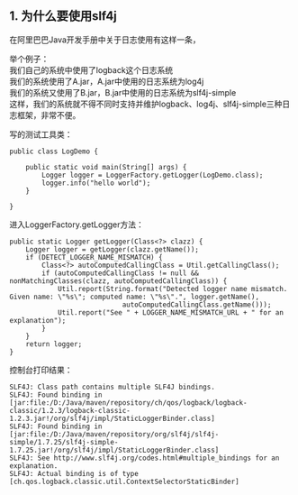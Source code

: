 ## 1. 为什么要使用slf4j ##
在阿里巴巴Java开发手册中关于日志使用有这样一条，  


举个例子：  
我们自己的系统中使用了logback这个日志系统  
我们的系统使用了A.jar，A.jar中使用的日志系统为log4j  
我们的系统又使用了B.jar，B.jar中使用的日志系统为slf4j-simple  
这样，我们的系统就不得不同时支持并维护logback、log4j、slf4j-simple三种日志框架，非常不便。

写的测试工具类：

    public class LogDemo {
    
	    public static void main(String[] args) {
	        Logger logger = LoggerFactory.getLogger(LogDemo.class);
	        logger.info("hello world");
	    }

	}


进入LoggerFactory.getLogger方法：

    public static Logger getLogger(Class<?> clazz) {
        Logger logger = getLogger(clazz.getName());
        if (DETECT_LOGGER_NAME_MISMATCH) {
            Class<?> autoComputedCallingClass = Util.getCallingClass();
            if (autoComputedCallingClass != null && nonMatchingClasses(clazz, autoComputedCallingClass)) {
                Util.report(String.format("Detected logger name mismatch. Given name: \"%s\"; computed name: \"%s\".", logger.getName(),
                                autoComputedCallingClass.getName()));
                Util.report("See " + LOGGER_NAME_MISMATCH_URL + " for an explanation");
            }
        }
        return logger;
    }










    
控制台打印结果：

    SLF4J: Class path contains multiple SLF4J bindings.
	SLF4J: Found binding in [jar:file:/D:/Java/maven/repository/ch/qos/logback/logback-classic/1.2.3/logback-classic-1.2.3.jar!/org/slf4j/impl/StaticLoggerBinder.class]
	SLF4J: Found binding in [jar:file:/D:/Java/maven/repository/org/slf4j/slf4j-simple/1.7.25/slf4j-simple-1.7.25.jar!/org/slf4j/impl/StaticLoggerBinder.class]
	SLF4J: See http://www.slf4j.org/codes.html#multiple_bindings for an explanation.
	SLF4J: Actual binding is of type [ch.qos.logback.classic.util.ContextSelectorStaticBinder]

